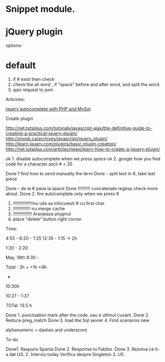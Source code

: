 # Snippet module.

# jQuery plugin

options:
# default

1. if # exist then check
2. check the all word , if "space" before and after word, and split the word.
3. ajax request to json


Articoles:

[jquery autocomplete with PHP and MySql](http://www.htmlblog.us/jquery-autocomplete)

Create plugin

http://net.tutsplus.com/tutorials/javascript-ajax/the-definitive-guide-to-creating-a-practical-jquery-plugin/
http://snook.ca/archives/javascript/jquery_plugin/
http://learn.jquery.com/plugins/basic-plugin-creation/
http://net.tutsplus.com/articles/news/learn-how-to-create-a-jquery-plugin/

ok 1. disable autocomplete when we press _space_
ok 2. google how you find code for a character
ascii # = 35

Done 1 find how to send manually the term
Done - split text in #, take last piece

Done - de la # pana la space
Done !!!!!!!!!! concatenate regexp check more about.
Done 2. fire autocomplete only when we press #

1. !!!!!!!!!!!!!!!!nu uita sa inlocuiesti # cu first char
2. !!!!!!!!!!!!!! nu merge cache
3. !!!!!!!!!!!!!!! Aranjeaza pluginul
4. place "delete" button right corner

Time:

4:55 - 6:20 - 1:25
12:35 - 1:15
-> 2h


1:20 - 2:20

May, 18th
8:30 -

Total : 3h
+
+1h
+4h

+

10:30h

10:27 - 1:37

TOTal: 13.5 h

Done 1. punctuation mark after the code. sau e ultimul cuvant.
Done 2. Reduce preg_match
Done 3. load the Sql sevrer
4. Find scenarios new

alphanumeric + dashes and underscore

To-do

Done1. Raspuns Spania
Done 2. Response tu Fabbio.
Done 3. Rezolva ce ti-a dat US.
2. Interviu today Verifica despre Singleton
3. US